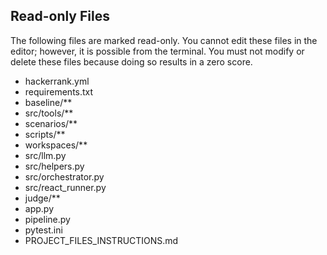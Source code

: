 ## Read-only Files
The following files are marked read-only. You cannot edit these files
in the editor; however, it is possible from the terminal. You must not
modify or delete these files because doing so results in a zero score.

* hackerrank.yml
* requirements.txt
* baseline/**
* src/tools/**
* scenarios/**
* scripts/**
* workspaces/**
* src/llm.py
* src/helpers.py
* src/orchestrator.py
* src/react_runner.py
* judge/**
* app.py
* pipeline.py
* pytest.ini
* PROJECT_FILES_INSTRUCTIONS.md

